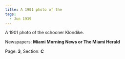 ```yaml
---  
title: A 1901 photo of the  
tags:  
  - Jun 1939  
---  
```

  
A 1901 photo of the schooner Klondike.  
  
Newspapers: **Miami Morning News or The Miami Herald**  
  
Page: **3**, Section: **C** 
